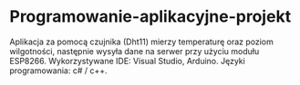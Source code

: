 # Programowanie-aplikacyjne-projekt
Aplikacja za pomocą czujnika (Dht11) mierzy temperaturę oraz poziom wilgotności, następnie wysyła dane na serwer przy użyciu modułu ESP8266.
Wykorzystywane IDE: Visual Studio,
                    Arduino.
Języki programowania: c# / c++. 
